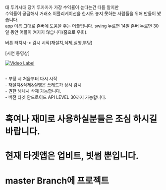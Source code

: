   대 투기시대 장기 투자자가 가장 수익률이 높다는건 다들 알지만<br>
  수익률이 궁금해서 거래소 어플리케이션을 한시도 놓지 못하는 사람들을 위해 만들어 봤습니다.<br>
  app 이름 그대로 존버에 도움을 주는 어플입니다. swing 누르면 14일 존버 누르면 30일 동안 어플이 켜지지 않습니다(홈으로 우회).<br>
  
  버튼 터치시-> 감시 시작(재설치,삭제,실행,부팅)<br>
  
  [시연 동영상]<br>
  
  [![Video Label](https://user-images.githubusercontent.com/53516129/125823496-7240e258-cd76-4e9d-96d5-4d602d6e0aa1.jpg)](https://www.youtube.com/watch?v=rpDt8Ty8PCQ)
  
  <br>
  - 부팅 시 처음부터 다시 시작 <br>
  - 재설치&삭제&실행은 쓰레드가 상시 감시
  

  <br>
  - 권한 해체시 삭제 가능합니다. <br>
  - 버전 타겟 안드로이드 API LEVEL 30까지 가능합니다. <br>

 
#  혹여나 재미로 사용하실분들은 조심 하시길 바랍니다.<br>
#  현재 타겟앱은 업비트, 빗썸 뿐입니다.<br>
#  master Branch에 프로젝트 <br>

 
